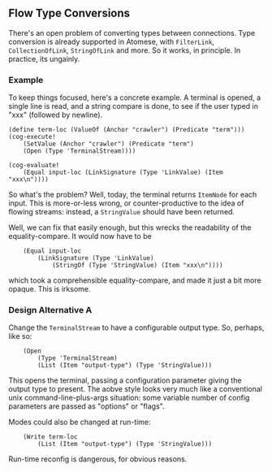 Flow Type Conversions
---------------------
There's an open problem of converting types between connections.
Type conversion is already supported in Atomese, with `FilterLink`,
`CollectionOfLink`, `StringOfLink` and more. So it works, in principle.
In practice, its ungainly.

### Example
To keep things focused, here's a concrete example. A terminal is opened,
a single line is read, and a string compare is done, to see if the user
typed in "xxx" (followed by newline).
```
(define term-loc (ValueOf (Anchor "crawler") (Predicate "term")))
(cog-execute!
	(SetValue (Anchor "crawler") (Predicate "term")
	(Open (Type 'TerminalStream))))

(cog-evaluate!
	(Equal input-loc (LinkSignature (Type 'LinkValue) (Item "xxx\n"))))
```

So what's the problem? Well, today, the terminal returns `ItemNode`
for each input. This is more-or-less wrong, or counter-productive
to the idea of flowing streams: instead, a `StringValue` should have
been returned.

Well, we can fix that easily enough, but this wrecks the readability of
the equality-compare. It would now have to be
```
	(Equal input-loc
		(LinkSignature (Type 'LinkValue)
			(StringOf (Type 'StringValue) (Item "xxx\n"))))
```
which took a comprehensible equality-compare, and made it just a bit more
opaque. This is irksome.

### Design Alternative A
Change the `TerminalStream` to have a configurable output type. So,
perhaps, like so:
```
	(Open
		(Type 'TerminalStream)
		(List (Item "output-type") (Type 'StringValue)))
```
This opens the terminal, passing a configuration parameter giving the
output type to present. The aobve style looks very much like a
conventional unix command-line-plus-args situation: some variable number
of config parameters are passed as "options" or "flags".

Modes could also be changed at run-time:
```
	(Write term-loc
		(List (Item "output-type") (Type 'StringValue)))
```
Run-time reconfig is dangerous, for obvious reasons.
